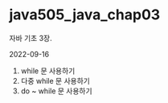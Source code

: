 # java505_java_chap03
자바 기초 3장.

2022-09-16
1. while 문 사용하기
2. 다중 while 문 사용하기
3. do ~ while 문 사용하기
